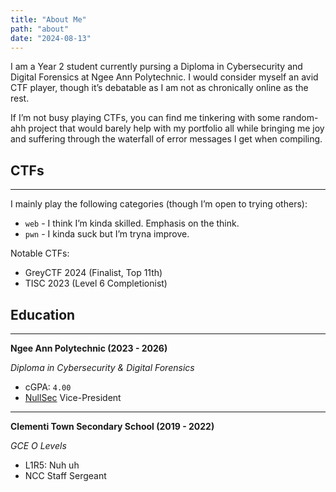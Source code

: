 ```yaml
---
title: "About Me"
path: "about"
date: "2024-08-13"
---
```


I am a Year 2 student currently pursing a Diploma in
Cybersecurity and Digital Forensics at Ngee Ann Polytechnic.
I would consider myself an avid CTF player, though it’s
debatable as I am not as chronically online as the rest.

If I’m not busy playing CTFs, you can find me tinkering
with some random-ahh project that would barely help with
my portfolio all while bringing me joy and suffering
through the waterfall of error messages I get when compiling.

## CTFs

---

I mainly play the following categories (though I’m open to
trying others):

- `web` -  I think I’m kinda skilled. Emphasis on the think.
- `pwn` -  I kinda suck but I’m tryna improve.

Notable CTFs:

- GreyCTF 2024 (Finalist, Top 11th)
- TISC 2023 (Level 6 Completionist)

## Education

---

**Ngee Ann Polytechnic (2023 - 2026)**

_Diploma in Cybersecurity & Digital Forensics_

- cGPA: `4.00`
- [NullSec](https://nullsecsig.com) Vice-President

---

**Clementi Town Secondary School (2019 - 2022)**

_GCE O Levels_

- L1R5: Nuh uh
- NCC Staff Sergeant
